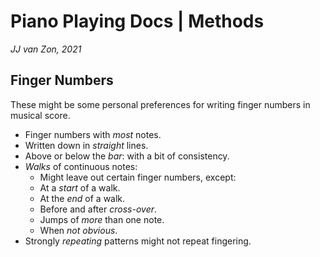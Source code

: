 Piano Playing Docs | Methods
============================

*JJ van Zon, 2021*

Finger Numbers
--------------

These might be some personal preferences for writing finger numbers in musical score.

- Finger numbers with *most* notes.
- Written down in *straight* lines.
- Above or below the *bar*: with a bit of consistency.
- *Walks* of continuous notes:
    - Might leave out certain finger numbers, except:
    - At a *start* of a walk.
    - At the *end* of a walk.
    - Before and after *cross-over*.
    - Jumps of *more* than one note.
    - When *not obvious*.
- Strongly *repeating* patterns might not repeat fingering.

